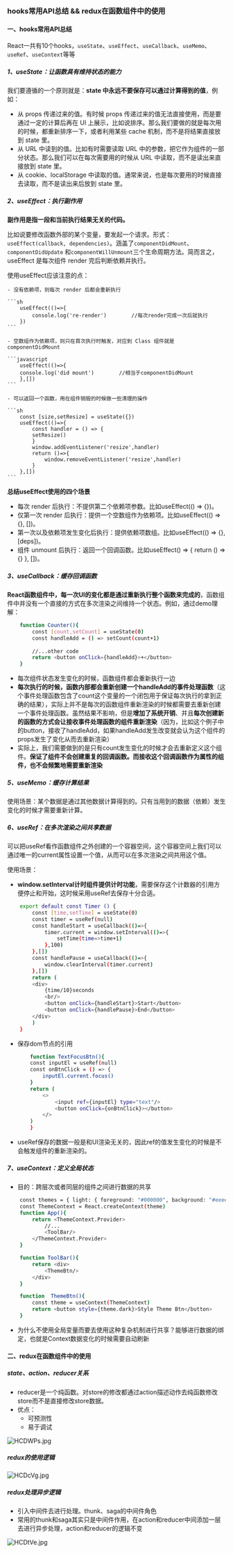 ### hooks常用API总结 && redux在函数组件中的使用

#### 一、hooks常用API总结

React一共有10个hooks，`useState`、`useEffect`、`useCallback`、`useMemo`、`useRef`、`useContext`等等

##### 1、useState：让函数具有维持状态的能力

我们要遵循的一个原则就是：<strong>state 中永远不要保存可以通过计算得到的值</strong>，例如：

  - 从 props 传递过来的值。有时候 props 传递过来的值无法直接使用，而是要通过一定的计算后再在 UI 上展示，比如说排序。那么我们要做的就是每次用的时候，都重新排序一下，或者利用某些 cache 机制，而不是将结果直接放到 state 里。
  - 从 URL 中读到的值。比如有时需要读取 URL 中的参数，把它作为组件的一部分状态。那么我们可以在每次需要用的时候从 URL 中读取，而不是读出来直接放到 state 里。
  - 从 cookie、localStorage 中读取的值。通常来说，也是每次要用的时候直接去读取，而不是读出来后放到 state 里。

##### 2、useEffect：执行副作用

<strong>副作用是指一段和当前执行结果无关的代码。</strong>

比如说要修改函数外部的某个变量，要发起一个请求。形式：`useEffect(callback, dependencies)`。涵盖了`componentDidMount`、`componentDidUpdate` 和`componentWillUnmount`三个生命周期方法。简而言之，useEffect 是每次组件 render 完后判断依赖并执行。

使用useEffect应该注意的点：

    - 没有依赖项，则每次 render 后都会重新执行

    ```sh
        useEffect(()=>{
            console.log('re-render')		//每次render完成一次后就执行
        })
    ```

    - 空数组作为依赖项，则只在首次执行时触发，对应到 Class 组件就是 componentDidMount

    ```javascript
        useEffect(()=>{
        console.log('did mount')		//相当于componentDidMount
        },[])
    ```

    - 可以返回一个函数，用在组件销毁的时候做一些清理的操作

    ```sh
        const [size,setResize] = useState({})
        useEffect(()=>{
            const handler = () => {
            setResize()
            }
            window.addEventListener('resize',handler)
            return ()=>{
                window.removeEventListener('resize',handler)
            }
        },[])
    ```
<strong>总结useEffect使用的四个场景</strong>

 - 每次 render 后执行：不提供第二个依赖项参数。比如useEffect(() => {})。
 - 仅第一次 render 后执行：提供一个空数组作为依赖项。比如useEffect(() => {}, [])。
 - 第一次以及依赖项发生变化后执行：提供依赖项数组。比如useEffect(() => {}, [deps])。
 - 组件 unmount 后执行：返回一个回调函数。比如useEffect() => { return () => {} }, [])。


##### 3、useCallback：缓存回调函数

<strong>React函数组件中，每一次UI的变化都是通过重新执行整个函数来完成的</strong>，函数组件中并没有一个直接的方式在多次渲染之间维持一个状态。例如，通过demo理解：

```sh
    function Counter(){
        const [count,setCount] = useState(0)
        const handleAdd = () => setCount(count+1)
        
        //...other code 
        return <button onClick={handleAdd}>+</button>
    }
```

 - 每次组件状态发生变化的时候，函数组件都会重新执行一边
 - <strong>每次执行的时候，函数内部都会重新创建一个handleAdd的事件处理函数</strong>（这个事件处理函数包含了count这个变量的一个闭包用于保证每次执行的拿到正确的结果），实际上并不是每次的函数组件重新渲染的时候都需要去重新创建一个事件处理函数。虽然结果不影响，但是<strong>增加了系统开销</strong>、并且<strong>每次创建新的函数的方式会让接收事件处理函数的组件重新渲染</strong>（因为，比如这个例子中的button，接收了handleAdd，如果handleAdd发生改变就会认为这个组件的props发生了变化从而去重新渲染）
 - 实际上，我们需要做到的是只有count发生变化的时候才会去重新定义这个组件。<strong>保证了组件不会创建重复的回调函数。而接收这个回调函数作为属性的组件，也不会频繁地需要重新渲染</strong>


 ##### 5、useMemo：缓存计算结果

使用场景：某个数据是通过其他数据计算得到的。只有当用到的数据（依赖）发生变化的时候才需要重新计算。

##### 6、useRef：在多次渲染之间共享数据

可以把useRef看作函数组件之外创建的一个容器空间，这个容器空间上我们可以通过唯一的current属性设置一个值，从而可以在多次渲染之间共用这个值。

使用场景：

 - <strong>window.setInterval计时组件提供计时功能</strong>，需要保存这个计数器的引用方便停止和开始，这时候采用useRef去保存十分合适。

```sh
    export default const Timer () {
        const [time,setTime] = useState(0)
        const timer = useRef(null)
        const handleStart = useCallback(()=>{
            timer.current = window.setInterval(()=>{
                setTime(time=>time+1)
            },100)
        },[])
        const handlePause = useCallback(()=>{
            window.clearInterval(timer.current)
        },[])
        return (
        <div>
            {time/10}seconds
            <br/>
            <button onClick={handleStart}>Start</button>
            <button onClick={handlePause}>End</button>
        </div>
        )
    }
```

 - 保存dom节点的引用

    ```sh
        function TextFocusBtn(){
        const inputEl = useRef(null)
        const onBtnClick = () => {
            inputEl.current.focus()
        }
        return (
            <>
                <input ref={inputEl} type="text"/>
                <button onClick={onBtnClick}></button>
            </>
        )
        }
    ```

- useRef保存的数据一般是和UI渲染无关的，因此ref的值发生变化的时候是不会触发组件的重新渲染的。

##### 7、useContext：定义全局状态

 - 目的：跨层次或者同层的组件之间进行数据的共享

```sh
    const themes = { light: { foreground: "#000000", background: "#eeeeee" }, dark: { foreground: "#ffffff", background: "#222222" }};
    const ThemeContext = React.createContext(theme)
    function App(){
        return <ThemeContext.Provider>
            //...
            <ToolBar/>
        </ThemeContext.Provider>
    }

    function ToolBar(){
        return <div>
            <ThemeBtn/>
        </div>
    }

    function  ThemeBtn(){
        const theme = useContext(ThemeContext)
        return <button style={theme.dark}>Style Theme Btn</button>
    }
```

- 为什么不使用全局变量而要去使用这种复杂机制进行共享？能够进行数据的绑定，也就是Context数据变化的时候需要自动刷新


#### 二、redux在函数组件中的使用

##### state、action、reducer关系
  - reducer是一个纯函数。对store的修改都通过action描述动作去纯函数修改store而不是直接修改store数据。
  - 优点：
    - 可预测性
    - 易于调试

![HCDWPs.jpg](https://s4.ax1x.com/2022/01/30/HCDWPs.jpg)

##### redux的使用逻辑

![HCDcVg.jpg](https://s4.ax1x.com/2022/01/30/HCDcVg.jpg)

##### redux处理异步逻辑
 - 引入中间件去进行处理。thunk、saga的中间件角色
 - 常用的thunk和saga其实只是中间件作用，在action和reducer中间添加一层去进行异步处理，action和reducer的逻辑不变


![HCDtVe.jpg](https://s4.ax1x.com/2022/01/30/HCDtVe.jpg)